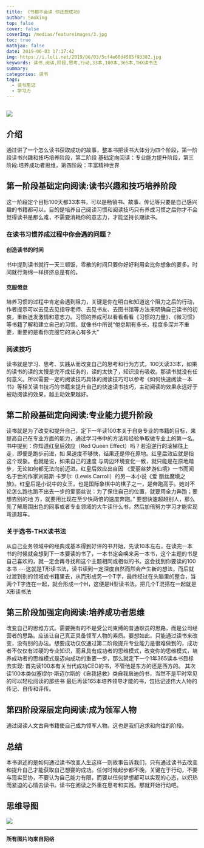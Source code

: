 ```yaml
---
title: 《书都不会读 你还想成功》
author: Smoking
top: false
cover: false
coverImg: /medias/featureimages/3.jpg
toc: true
mathjax: false
date: 2019-06-03 17:17:42
img: https://i.loli.net/2019/06/03/5cf4e60d4585f93382.jpg
keywords: 读书,阅读,阶段,思考,行动,33本,100本,365本,THX读书法
summary:
categories: 读书
tags:
  - 读书笔记
  - 学习力
---
```


![](https://i.loli.net/2019/06/03/5cf4e60d4585f93382.jpg)
---


## 介绍
通过讲了一个怎么读书获取成功的故事，整本书把读书大体分为四个阶段，第一阶段读书兴趣和技巧培养阶段，第二阶段 基础定向阅读：专业能力提升阶段，第三阶段:培养成功者思维，第四阶段：丰富精神世界

## 第一阶段基础定向阅读:读书兴趣和技巧培养阶段
这一阶段定个目标100天都33本书，可以是畅销书、故事、传记等只要是自己感兴趣的书籍都可以，目的是培养自己阅读习惯和阅读技巧只有养成习惯之后你才不会觉得读书是那么难，不需要消耗你的意志力，才能坚持长期读书。

### 在读书习惯养成过程中你会遇的问题？

#### 创造读书的时间

书中提到读书就行一天三顿饭，零散的时间只要你好好利用会比你想象的要多。时间就行海绵一样挤挤总是有的。
    
#### 克服倦怠

培养习惯的过程中肯定会遇到阻力，关键是你在明白和知道这个阻力之后的行动，作者提示可以去见去见指导老师、去见书友、去图书馆等方法来明确自己读书的初衷，重新迸发激情和意志力。习惯的养成可以看看看看《习惯的力量》、《微习惯》等书籍了解和建立自己的习惯。就像书中所说“倦怠期有多长，程度多深并不重要，重要的是看你克服它的决心有多大”


### 阅读技巧
读书就是学习、思考、实践从而改变自己的思考和行为方式，100天读33本，如果的读书的读的太慢是完不成任务的，读的太快了，知识没有吸收。那读书就没有任何意义。所以需要一定的阅读技巧具体的阅读技巧可以参考《如何快速阅读一本书》等相关读书技巧的书籍来提升自己的快速读书技巧，主动阅读的效果永远好于被动阅读的效果，越主动效果越好。

## 第二阶段基础定向阅读:专业能力提升阶段
读书就是为了改变和提升自己，定下一年读100本关于自身专业的书籍的目标，来提高自己在专业方面的能力，通过学习书中的方法和经验争取做专业上的第一名。
书中提到：你知道红皇后效应（Red Queen Effect）吗？若沿逆行的滚梯往上走，即便是跑步前进，如 果速度不够快，结果还是停在原地。红皇后效应就是指这个现象。也就是说，如果自己的速度 与周边环境变化一致，就只能是在原地踏步，无论如何都无法向前迈进。红皇后效应出自因 《爱丽丝梦游仙境》一书而闻名于世的作家刘易斯·卡罗尔（Lewis Carroll）的另一本小说《爱 丽丝魔境之旅》。红皇后是小说中的女王，也是国际象棋中的棋子之一，是奔跑高手。她对不 论怎么跑也跑不出去一步的爱丽丝说：为了保住自己的位置，就要用全力奔跑；要想去别的地 方，就要用比现在至少快两倍的速度奔跑。”
要想快速超越别人，那么先了解周围出色的同事或者专业领域的大牛读什么书，然后加倍努力学习才能实现弯道超车。
### 关于选书-THX读书法
从自己业务领域中的经典或基本得到好评的书开始，先读10本左右，在读完一本书的时候就会想到下一本要读的书了，一本书定会唤来另一本书，这个主题的书是自己喜欢的，就一定会再寻找和这个主题相同或相似的书。这会找到你要读的100本书 ---这就是T形读书法，读书读到一定深度自然而然会产生新的想法，而后就过渡到别的领域或书籍里去，从而形成另一个T字，最终经过在头脑里的整合，当两个T字连在一起，就会形成一个H，这便是H型读书法。把几个T混搭在一起就是X形读书法


## 第三阶段加强定向阅读:培养成功者思维

改变自己的思维方式。需要拥有的不是受公司束缚的普通职员的思路，而是公司经营者的思路。应该让自己真正具备领军人物的素质。要想如此，只能通过读书来改变，没有别的办法。想要成功仅仅通过第二阶段提升专业能力是很难做到的，成功者不仅仅有过硬的专业知识，而且具有成功者的思维模式，改变你的思维模式，培养成功者的思维模式是迈向成功的重要一步，那么就定下一个1年365读本书目标去实现:
首先读100本有关当代成功CEO的书，不管他是东方的还是西方的。
其次读100本类似塞缪尔·斯迈尔斯的《自我拯救》类自我启迪的书，当然不是平时常见的可以轻松阅读的那些书
最后再读165本培养领导才能的书，包括记述伟大人物的传记、自传和评传。
  

## 第四阶段深层定向阅读:成为领军人物
通过阅读人文古典书籍使自己成为领军人物。这也是我们追求和向往的阶段。


## 总结
本书讲述的是如何通过读书改变人生这样一则故事告诉我们，只有通过读书去改变和提升自己才能获取自己想要的成功。任何时候起步都不晚，关键在于行动，不要与现实妥协，不要认为自己能力有限，而要以任何梦想都可以实现的心态，以炽热而紧迫的心情去读书。读书在阅读之外重在思考和实践。那就开始行动吧。
      
      
 ## 思维导图
 
 
![](https://i.loli.net/2019/06/03/5cf4e54b643fe43814.png)


------------------------------------------------
**所有图片均来自网络**